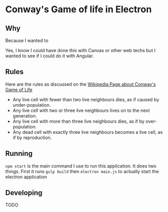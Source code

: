 # Conway's Game of life in Electron

## Why

Because I wanted to

Yes, I know I could have done this with Canvas or other web techs but I wanted to see if I could do it with Angular.

## Rules

Here are the rules as discussed on the [Wikipedia Page about Conway's Game of Life][wiki_conway]
- Any live cell with fewer than two live neighbours dies, as if caused by under-population.
- Any live cell with two or three live neighbours lives on to the next generation.
- Any live cell with more than three live neighbours dies, as if by over-population.
- Any dead cell with exactly three live neighbours becomes a live cell, as if by reproduction.


## Running

```npm start``` is the main command I use to run this application. It does two things. First it runs ```gulp build``` then ```electron main.js``` to actually start the electron application

## Developing

TODO


[wiki_conway]: https://en.wikipedia.org/wiki/Conway%27s_Game_of_Life